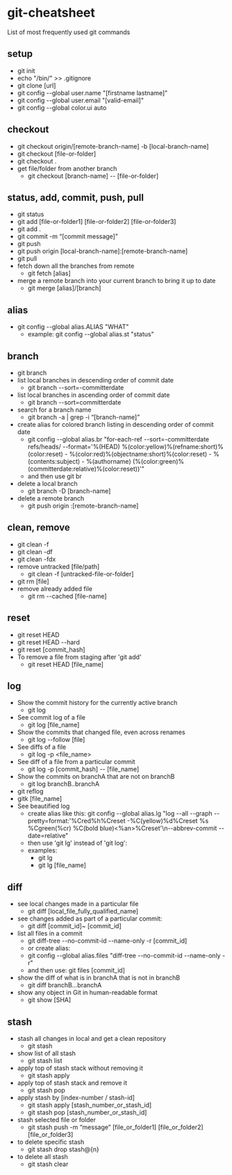 # git-cheatsheet
List of most frequently used git commands

## setup
* git init
* echo "/bin/" >> .gitignore
* git clone [url]
* git config --global user.name "[firstname lastname]"
* git config --global user.email "[valid-email]"
* git config --global color.ui auto

## checkout
* git checkout origin/[remote-branch-name] -b [local-branch-name]
* git checkout [file-or-folder]
* git checkout .
* get file/folder from another branch
  - git checkout [branch-name] -- [file-or-folder]

## status, add, commit, push, pull
* git status
* git add [file-or-folder1] [file-or-folder2] [file-or-folder3]
* git add .
* git commit -m “[commit message]”
* git push
* git push origin [local-branch-name]:[remote-branch-name]
* git pull
* fetch down all the branches from remote
  - git fetch [alias]
* merge a remote branch into your current branch to bring it up to date
  - git merge [alias]/[branch]


## alias
* git config --global alias.ALIAS "WHAT"
  - example: git config --global alias.st "status"

## branch
* git branch
* list local branches in descending order of commit date
  - git branch --sort=-committerdate
* list local branches in ascending order of commit date
  - git branch --sort=committerdate
* search for a branch name
  - git branch -a | grep -i “[branch-name]”
* create alias for colored branch listing in descending order of commit date
  - git config --global alias.br "for-each-ref --sort=-committerdate refs/heads/ --format='%(HEAD) %(color:yellow)%(refname:short)%(color:reset) - %(color:red)%(objectname:short)%(color:reset) - %(contents:subject) - %(authorname) (%(color:green)%(committerdate:relative)%(color:reset))'" 
  - and then use git br
* delete a local branch
  - git branch -D [branch-name]
* delete a remote branch
  - git push origin :[remote-branch-name]

## clean, remove
* git clean -f
* git clean -df
* git clean -fdx
* remove untracked [file/path]
  - git clean -f [untracked-file-or-folder]
* git rm [file]
* remove already added file
  - git rm --cached [file-name]

## reset
* git reset HEAD
* git reset HEAD --hard
* git reset [commit_hash]
* To remove a file from staging after 'git add'
  - git reset HEAD [file_name]

## log
* Show the commit history for the currently active branch
  - git log
* See commit log of a file
  - git log [file_name]
* Show the commits that changed file, even across renames
  - git log --follow [file]
* See diffs of a file
  - git log -p <file_name>
* See diff of a file from a particular commit
  - git log -p [commit_hash] -- [file_name]
* Show the commits on branchA that are not on branchB
  - git log branchB..branchA
* git reflog
* gitk [file_name]
* See beautified log
  - create alias like this: git config --global alias.lg "log --all --graph --pretty=format:'%Cred%h%Creset -%C(yellow)%d%Creset %s %Cgreen(%cr) %C(bold blue)<%an>%Creset'\n--abbrev-commit --date=relative"
  - then use 'git lg' instead of 'git log':
  - examples: 
    - git lg
    - git lg [file_name]
 
## diff
* see local changes made in a particular file
  - git diff [local_file_fully_qualified_name]
* see changes added as part of a particular commit:
  - git diff [commit_id]~ [commit_id]
* list all files in a commit
  - git diff-tree --no-commit-id --name-only -r [commit_id]
  - or create alias: 
  - git config --global alias.files "diff-tree --no-commit-id --name-only -r"
  - and then use: git files [commit_id]
* show the diff of what is in branchA that is not in branchB
  - git diff branchB...branchA
* show any object in Git in human-readable format
  - git show [SHA]

## stash
* stash all changes in local and get a clean repository
  - git stash
* show list of all stash
  - git stash list
* apply top of stash stack without removing it
  - git stash apply 
* apply top of stash stack and remove it
  - git stash pop 
* apply stash by [index-number / stash-id]
  - git stash apply [stash_number_or_stash_id]
  - git stash pop [stash_number_or_stash_id]
* stash selected file or folder
  - git stash push -m “message” [file_or_folder1] [file_or_folder2] [file_or_folder3]
* to delete specific stash
  - git stash drop stash@{n}
* to delete all stash
  - git stash clear


